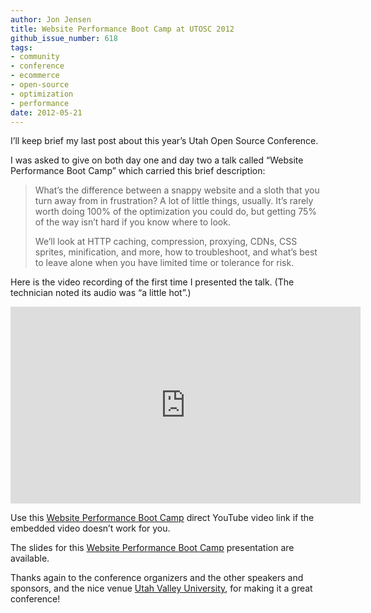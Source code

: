 ```yaml
---
author: Jon Jensen
title: Website Performance Boot Camp at UTOSC 2012
github_issue_number: 618
tags:
- community
- conference
- ecommerce
- open-source
- optimization
- performance
date: 2012-05-21
---
```


I’ll keep brief my last post about this year’s Utah Open Source Conference.

I was asked to give on both day one and day two a talk called “Website Performance Boot Camp” which carried this brief description:

> What’s the difference between a snappy website and a sloth that you turn away from in frustration? A lot of little things, usually. It’s rarely worth doing 100% of the optimization you could do, but getting 75% of the way isn’t hard if you know where to look.
> 
> We’ll look at HTTP caching, compression, proxying, CDNs, CSS sprites, minification, and more, how to troubleshoot, and what’s best to leave alone when you have limited time or tolerance for risk.

Here is the video recording of the first time I presented the talk. (The technician noted its audio was “a little hot”.)

<iframe allowfullscreen="" frameborder="0" height="315" src="https://www.youtube.com/embed/ItkF8V7DzyQ?rel=0" width="560"></iframe>

Use this [Website Performance Boot Camp](https://www.youtube.com/watch?v=ItkF8V7DzyQ) direct YouTube video link if the embedded video doesn’t work for you.

The slides for this [Website Performance Boot Camp](https://jon.endpoint.com/utosc-2012/website-performance-boot-camp.html) presentation are available.

Thanks again to the conference organizers and the other speakers and sponsors, and the nice venue [Utah Valley University](https://www.uvu.edu/), for making it a great conference!
